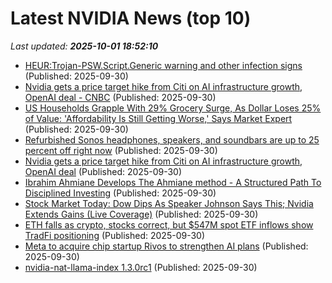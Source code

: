 # Latest NVIDIA News (top 10)
_Last updated: **2025-10-01 18:52:10**_

- [HEUR:Trojan-PSW.Script.Generic warning and other infection signs](https://www.bleepingcomputer.com/forums/t/810989/heurtrojan-pswscriptgeneric-warning-and-other-infection-signs/) (Published: 2025-09-30)
- [Nvidia gets a price target hike from Citi on AI infrastructure growth, OpenAI deal - CNBC](https://slashdot.org/firehose.pl?op=view&amp;id=179604914) (Published: 2025-09-30)
- [US Households Grapple With 29% Grocery Surge, As Dollar Loses 25% of Value: 'Affordability Is Still Getting Worse,' Says Market Expert](https://finance.yahoo.com/news/us-households-grapple-29-grocery-183103679.html) (Published: 2025-09-30)
- [Refurbished Sonos headphones, speakers, and soundbars are up to 25 percent off right now](https://www.theverge.com/tech/788827/sonos-era-100-refurbished-criterion-collection-deal-sale) (Published: 2025-09-30)
- [Nvidia gets a price target hike from Citi on AI infrastructure growth, OpenAI deal](https://biztoc.com/x/981a6324990c4c0b) (Published: 2025-09-30)
- [Ibrahim Ahmiane Develops The Ahmiane method - A Structured Path To Disciplined Investing](https://www.globenewswire.com/news-release/2025/09/30/3158999/0/en/Ibrahim-Ahmiane-Develops-The-Ahmiane-method-A-Structured-Path-To-Disciplined-Investing.html) (Published: 2025-09-30)
- [Stock Market Today: Dow Dips As Speaker Johnson Says This; Nvidia Extends Gains (Live Coverage)](https://biztoc.com/x/ae79220771d9833f) (Published: 2025-09-30)
- [ETH falls as crypto, stocks correct, but $547M spot ETF inflows show TradFi positioning](https://cointelegraph.com/news/eth-drops-as-crypto-stocks-correct-dollar547m-in-spot-etf-inflows-may-save-the-day) (Published: 2025-09-30)
- [Meta to acquire chip startup Rivos to strengthen AI plans](https://economictimes.indiatimes.com/news/international/us/meta-to-acquire-chip-startup-rivos-to-strengthen-ai-plans/articleshow/124241402.cms) (Published: 2025-09-30)
- [nvidia-nat-llama-index 1.3.0rc1](https://pypi.org/project/nvidia-nat-llama-index/1.3.0rc1/) (Published: 2025-09-30)

